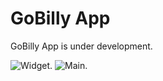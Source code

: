 GoBilly App
===========

GoBilly App is under development.

![Widget](https://raw.github.com/2-Jun/GoBilly-App/master/dev/screenshots/Widget.png).
![Main](https://raw.github.com/2-Jun/GoBilly-App/master/dev/screenshots/Main.png).
